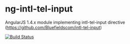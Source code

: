 # ng-intl-tel-input

AngularJS 1.4.x module implementing intl-tel-input directive (https://github.com/Bluefieldscom/intl-tel-input)

[![Build Status](https://travis-ci.org/rswebteam/ng-intl-tel-input.svg)](https://travis-ci.org/rswebteam/ng-intl-tel-input)
